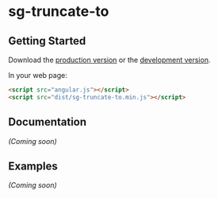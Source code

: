 # sg-truncate-to



## Getting Started

Download the [production version][min] or the [development version][max].

[min]: https://raw.github.com/stanleygu/jquery-sg-truncate-to/master/dist/angular-sg-truncate-to.min.js
[max]: https://raw.github.com/stanleygu/jquery-sg-truncate-to/master/dist/angular-sg-truncate-to.js

In your web page:

```html
<script src="angular.js"></script>
<script src="dist/sg-truncate-to.min.js"></script>
```

## Documentation
_(Coming soon)_

## Examples
_(Coming soon)_

